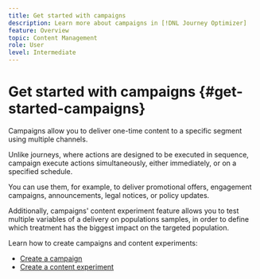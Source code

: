 ```yaml
---
title: Get started with campaigns
description: Learn more about campaigns in [!DNL Journey Optimizer]
feature: Overview
topic: Content Management
role: User
level: Intermediate
---
```


# Get started with campaigns {#get-started-campaigns}

Campaigns allow you to deliver one-time content to a specific segment using multiple channels.

Unlike journeys, where actions are designed to be executed in sequence, campaign execute actions simultaneously, either immediately, or on a specified schedule.

You can use them, for example, to deliver promotional offers, engagement campaigns, announcements, legal notices, or policy updates.

Additionally, campaigns' content experiment feature allows you to test multiple variables of a delivery on populations samples, in order to define which treatment has the biggest impact on the targeted population.

Learn how to create campaigns and content experiments:
* [Create a campaign](create-campaign.md)
* [Create a content experiment](content-experiment.md)
